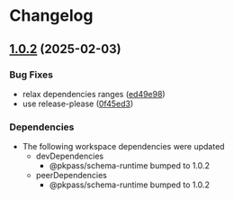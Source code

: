 # Changelog

## [1.0.2](https://github.com/cprecioso/pkpass/compare/swiftdoc-to-zod-v1.0.1...swiftdoc-to-zod-v1.0.2) (2025-02-03)


### Bug Fixes

* relax dependencies ranges ([ed49e98](https://github.com/cprecioso/pkpass/commit/ed49e98cf604a0ce1e054e5d3e38cbb863433435))
* use release-please ([0f45ed3](https://github.com/cprecioso/pkpass/commit/0f45ed3ba801f39be440d1586376ed31a3405f7f))


### Dependencies

* The following workspace dependencies were updated
  * devDependencies
    * @pkpass/schema-runtime bumped to 1.0.2
  * peerDependencies
    * @pkpass/schema-runtime bumped to 1.0.2
